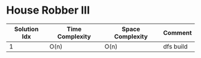 # House Robber III

| Solution Idx | Time Complexity | Space Complexity | Comment   |
| ------------ | --------------- | ---------------- | --------- |
| 1            | O(n)            | O(n)             | dfs build |
